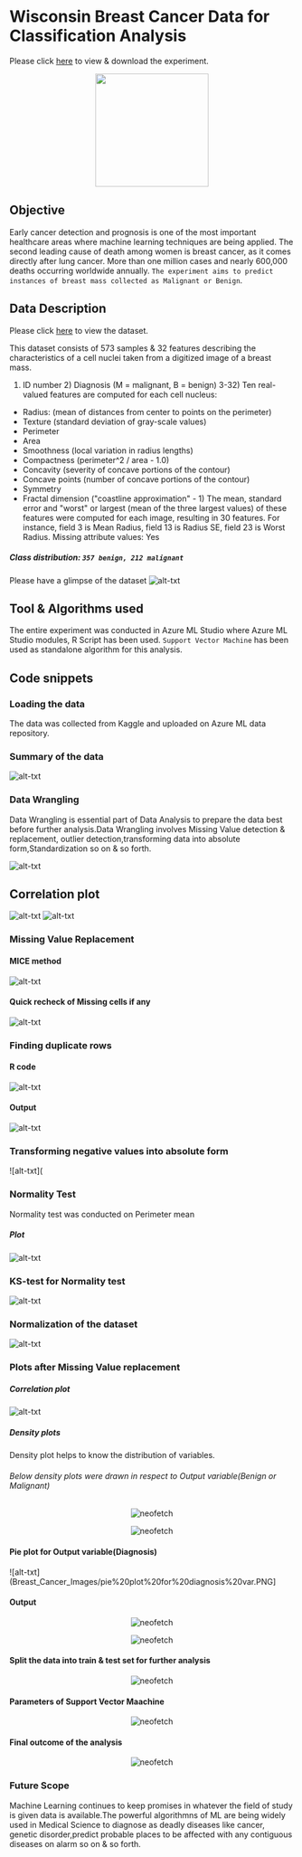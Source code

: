 # Wisconsin Breast Cancer Data for Classification Analysis


Please click [here](https://gallery.azure.ai/Experiment/Breast-Cancer-2) to view & download the experiment.


<p align="center">
  <img src="Breast_Cancer_Images/breast-cancer-thinkstock-759.jpg",alt="neofetch" align="middle" height="200px">
  </p>





## Objective
Early cancer detection and prognosis is one of the most important healthcare areas where machine learning techniques are being applied.
The second leading cause of death among women is breast cancer, as it comes directly after lung cancer. More than one million cases and nearly 600,000 deaths occurring worldwide annually.
`The experiment aims to predict instances of breast mass collected as Malignant or Benign`.

## Data Description
Please click [here](Dataset/BreastCancer.csv) to view the dataset. 

This dataset consists of 573 samples & 32 features describing the characteristics of a cell nuclei taken from a digitized image of a breast mass.
1) ID number 2) Diagnosis (M = malignant, B = benign)
 3-32)  Ten real-valued features are computed for each cell nucleus:
* Radius: (mean of distances from center to points on the perimeter)
* Texture (standard deviation of gray-scale values) 
* Perimeter
* Area 
* Smoothness (local variation in radius lengths) 
* Compactness (perimeter^2 / area - 1.0) 
* Concavity (severity of concave portions of the contour) 
* Concave points (number of concave portions of the contour) 
* Symmetry 
* Fractal dimension ("coastline approximation" - 1)
The mean, standard error and "worst" or largest (mean of the three largest values) of these features were computed for each image, resulting in 30 features. For instance, field 3 is Mean Radius, field 13 is Radius SE, field 23 is Worst Radius.
Missing attribute values: Yes
##### Class distribution: `357 benign, 212 malignant`

Please have a glimpse of the dataset
![alt-txt](Breast_Cancer_Images/Capture.PNG)

## Tool & Algorithms used

The entire experiment was conducted in Azure ML Studio where Azure ML Studio modules, R Script has been used.
`Support Vector Machine` has been used as standalone algorithm for this analysis.


## Code snippets
### Loading the data
The data was collected from Kaggle and uploaded on Azure ML data repository.
### Summary of the data
![alt-txt](Breast_Cancer_Images/summary.PNG)

### Data Wrangling
Data Wrangling is essential part of Data Analysis to prepare the data best before further analysis.Data Wrangling involves Missing Value detection & replacement, outlier detection,transforming data into absolute form,Standardization so on & so forth.




![alt-txt](Breast_Cancer_Images/data%20wrangling.PNG)


## Correlation plot
![alt-txt](Breast_Cancer_Images/cor%20plot1.PNG)
![alt-txt](Breast_Cancer_Images/corplot1.PNG)
### Missing Value Replacement
#### MICE method
![alt-txt](Breast_Cancer_Images/missing%20values%20replacement%20with%20MICE%20method.PNG)


#### Quick recheck of Missing cells if any
![alt-txt](Breast_Cancer_Images/quick%20recheck%20of%20MV(Output).PNG)


### Finding duplicate rows


#### R code
![alt-txt](Breast_Cancer_Images/duplicate%20rows(R%20codes).PNG)


#### Output
![alt-txt](Breast_Cancer_Images/duplicate%20rows%20output.PNG)


### Transforming negative values into absolute form

![alt-txt](

### Normality Test
Normality test was conducted on Perimeter mean
##### Plot
![alt-txt](Breast_Cancer_Images/normality%20plot.PNG)


### KS-test for Normality test
![alt-txt](Breast_Cancer_Images/niormality%20test.PNG)


### Normalization of the dataset


![alt-txt](Breast_Cancer_Images/standardization.PNG)

### Plots after Missing Value replacement

##### Correlation plot
![alt-txt](Breast_Cancer_Images/corplot(output)after%20MV%20replacement.PNG)

##### Density plots 
Density plot helps to know the distribution of variables.

###### Below density plots were drawn in respect to Output variable(Benign or Malignant)




<p align="center">
<img src="Breast_Cancer_Images/density%20plot1.PNG" alt="neofetch" align="middle" >
</p>




<p align="center">
<img src="Breast_Cancer_Images/density%20plot.PNG" alt="neofetch" align="middle" >
</p>


#### Pie plot for Output variable(Diagnosis)

![alt-txt](Breast_Cancer_Images/pie%20plot%20for%20diagnosis%20var.PNG]


#### Output

<p align="center">
<img src="Breast_Cancer_Images/pie%201.PNG" alt="neofetch" align="middle">
  
</p>  





<p align="center">
<img src="Breast_Cancer_Images/pie2.PNG" alt="neofetch" align="middle">
  
</p> 





#### Split the data into train & test set for further analysis

<p align="center">
<img src="Breast_Cancer_Images/split%20data.PNG" alt="neofetch" align="middle">
 
 
</p> 


#### Parameters of Support Vector Maachine

<p align="center">
<img src="Breast_Cancer_Images/SVM%20algo.PNG" alt="neofetch" align="middle">
  
</p>




#### Final outcome of the analysis

<p align="center">
<img src="Breast_Cancer_Images/final%20output.PNG" alt="neofetch" align="middle">

</p>





### Future Scope
Machine Learning continues to keep promises in whatever the field of study is given data is available.The powerful algorithmns of ML are being widely used in Medical Science to diagnose as deadly diseases like cancer, genetic disorder,predict probable places to be affected with any contiguous diseases on alarm so on & so forth.












